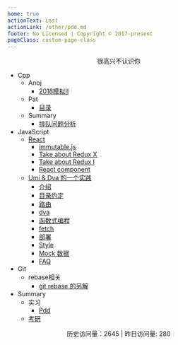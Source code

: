 ```yaml
---
home: true
actionText: Last
actionLink: /other/pdd.md
footer: No Licensed | Copyright © 2017-present
pageClass: custom-page-class
---
```


<center>很高兴不认识你</center>

* Cpp
  + Anoj
    - [2018模拟II](/pat/anoj2018II.md)
  + Pat
    - [目录](/pat/README.md)
  + Summary
    - [排队问题分析](/pat/sort.md)
* JavaScript
  + [React](/javaScript/immutable.md)
    - [immutable.js](/javaScript/immutable.md)
    - [Take about Redux X](/javaScript/reduxs.md)
    - [Take about Redux I](/javaScript/redux.md)
    - [React component](/javaScript/component.md)
  + [Umi & Dva 的一个实践](/javaScript/introduce.md)
    - [介绍](/javaScript/introduce.md)
    - [目录约定](/javaScript/structure.md)
    - [路由](/javaScript/router.md)
    - [dva](/javaScript/dva.md)
    - [函数式编程](/javaScript/promise.md)
    - [fetch](/javaScript/fetch.md)
    - [部署](/javaScript/deploy.md)
    - [Style](/javaScript/style.md)
    - [Mock 数据](/javaScript/mock.md)
    - [FAQ](/javaScript/faq.md)
* Git
  + rebase相关
    - [git rebase 的另解](/other/gitSkill.md)
* Summary
  + 实习
    - [Pdd](/other/pdd.md)
  + [考研](/other/cs.md)


<center>历史访问量：2645 | 昨日访问量: 280</center>
